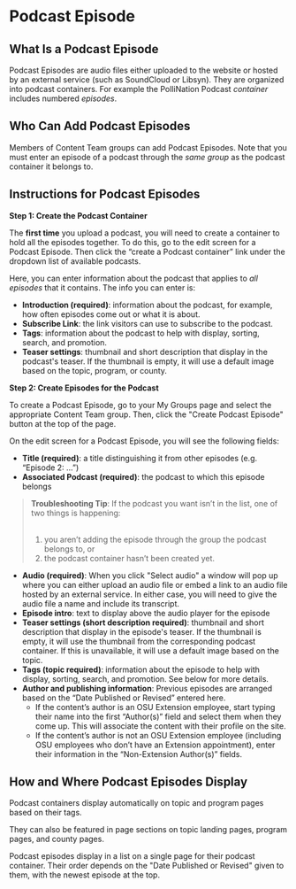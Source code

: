 # Podcast Episode

## What Is a Podcast Episode

Podcast Episodes are audio files either uploaded to the website or hosted by an external service (such as SoundCloud or Libsyn). They are organized into podcast containers. For example the PolliNation Podcast *container* includes numbered *episodes*.

## Who Can Add Podcast Episodes

Members of Content Team groups can add Podcast Episodes. Note that you must enter an episode of a podcast through the *same group* as the podcast container it belongs to.

## Instructions for Podcast Episodes

**Step 1: Create the Podcast Container**

The **first time** you upload a podcast, you will need to create a container to hold all the episodes together. To do this, go to the edit screen for a Podcast Episode. Then click the “create a Podcast container” link under the dropdown list of available podcasts.

Here, you can enter information about the podcast that applies to *all episodes* that it contains. The info you can enter is:

  - **Introduction (required)**: information about the podcast, for example, how often episodes come out or what it is about.
  - **Subscribe Link**: the link visitors can use to subscribe to the podcast.
  - **Tags**: information about the podcast to help with display, sorting, search, and promotion.
  - **Teaser settings**: thumbnail and short description that display in the podcast's teaser. If the thumbnail is empty, it will use a default image based on the topic, program, or county.

**Step 2: Create Episodes for the Podcast**

To create a Podcast Episode, go to your My Groups page and select the appropriate Content Team group. Then, click the "Create Podcast Episode" button at the top of the page.

On the edit screen for a Podcast Episode, you will see the following fields:

  - **Title (required)**: a title distinguishing it from other episodes (e.g. “Episode 2: ...”)
  - **Associated Podcast (required)**: the podcast to which this episode belongs

  <blockquote><strong>Troubleshooting Tip</strong>: If the podcast you want isn’t in the list, one of two things is happening:<br><br>
    <ol>
      <li>you aren’t adding the episode through the group the podcast belongs to, or</li>
      <li>the podcast container hasn’t been created yet.</li>
    </ol>
  </blockquote>

  - **Audio (required)**: When you click "Select audio" a window will pop up where you can either upload an audio file or embed a link to an audio file hosted by an external service. In either case, you will need to give the audio file a name and include its transcript.
  - **Episode intro**: text to display above the audio player for the episode
  - **Teaser settings (short description required)**: thumbnail and short description that display in the episode's teaser. If the thumbnail is empty, it will use the thumbnail from the corresponding podcast container. If this is unavailable, it will use a default image based on the topic.
  - **Tags (topic required)**: information about the episode to help with display, sorting, search, and promotion. See below for more details.
  - **Author and publishing information**: Previous episodes are arranged based on the “Date Published or Revised” entered here.
    - If the content’s author is an OSU Extension employee, start typing their name into the first “Author(s)” field and select them when they come up. This will associate the content with their profile on the site.
    - If the content’s author is not an OSU Extension employee (including OSU employees who don’t have an Extension appointment), enter their information in the “Non-Extension Author(s)” fields.

## How and Where Podcast Episodes Display

Podcast containers display automatically on topic and program pages based on their tags.

They can also be featured in page sections on topic landing pages, program pages, and county pages.

Podcast episodes display in a list on a single page for their podcast container. Their order depends on the "Date Published or Revised" given to them, with the newest episode at the top.  
